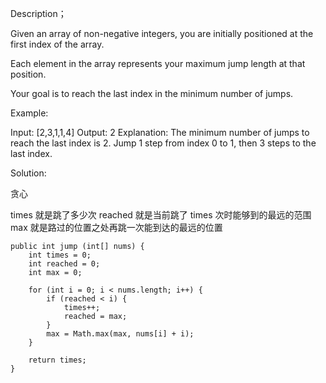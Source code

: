 Description；

Given an array of non-negative integers, you are initially positioned at the first index of the array.

Each element in the array represents your maximum jump length at that position.

Your goal is to reach the last index in the minimum number of jumps.

Example:

Input: [2,3,1,1,4]
Output: 2
Explanation: The minimum number of jumps to reach the last index is 2.
    Jump 1 step from index 0 to 1, then 3 steps to the last index.


Solution:

贪心

times 就是跳了多少次
reached 就是当前跳了 times 次时能够到的最远的范围
max 就是路过的位置之处再跳一次能到达的最远的位置 

```
public int jump (int[] nums) {
	int times = 0;
	int reached = 0;
	int max = 0;

	for (int i = 0; i < nums.length; i++) {
		if (reached < i) {
			times++;
			reached = max;
		}
		max = Math.max(max, nums[i] + i);
	}

	return times;
}
```